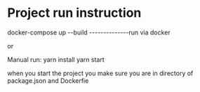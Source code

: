  # Project run instruction

docker-compose up --build      --------------run via docker

or

Manual run:
 yarn install
 yarn start

when you start the project you make sure you are in directory of package.json and Dockerfie
